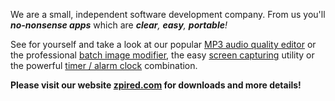 We are a small, independent software development company. From us you'll *__no-nonsense apps__* which are *__clear__, __easy__, __portable__!*

See for yourself and take a look at our popular [MP3 audio quality editor](https://zpired.com/app/mp3-quality-modifier) or the professional [batch image modifier](https://zpired.com/app/easy-image-modifier-plus), the easy [screen capturing](https://zpired.com/app/screenshoter) utility or the powerful [timer / alarm clock](https://zpired.com/app/easy-timer-plus) combination.

__Please visit our website [zpired.com](https://zpired.com) for downloads and more details!__
